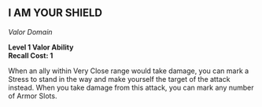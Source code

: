 ## I AM YOUR SHIELD  
_Valor Domain_  

**Level 1 Valor Ability**  
**Recall Cost: 1**  

When an ally within Very Close range would take damage, you can mark a Stress to stand in the way and make yourself the target of the attack instead. When you take damage from this attack, you can mark any number of Armor Slots.  
